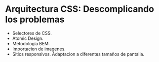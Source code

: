 # Arquitectura CSS: Descomplicando los problemas

* Selectores de CSS.
* Atomic Design.
* Metodología BEM.
* Importacion de imagenes.
* Sitios responsivos. Adaptacion a diferentes tamaños de pantalla.